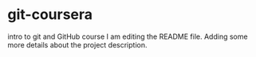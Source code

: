 # git-coursera
intro to git and GitHub course
I am editing the README file. Adding some more details about the project description.
